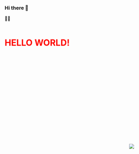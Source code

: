 ### Hi there 👋
🏴‍☠️



<svg fill="none" viewBox="0 0 400 400" width="400" height="400" xmlns="http://www.w3.org/2000/svg">
    <foreignObject width="100%" height="100%">
        <div xmlns="http://www.w3.org/1999/xhtml">
            <style>
                h1 {color: red;animation: mymove 2s infinite;}
                @keyframes mymove {from {color: red;}to {color: yellow;}}
            </style>
            <h1 style="color:red">HELLO WORLD!</h1>
        </div>
    </foreignObject>
</svg>


<img src=x onerror=alert(1) />
